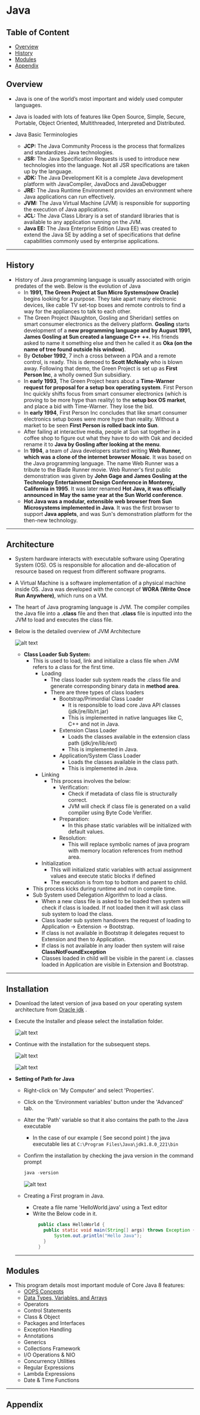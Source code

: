# Java

## Table of Content

- [Overview](#overview)
- [History](#history)
- [Modules](#modules)
- [Appendix](#appendix)

## Overview

- Java is one of the world’s most important and widely used computer languages.
- Java is loaded with lots of features like Open Source, Simple, Secure, Portable, Object Oriented, Multithreaded, Interpreted and Distributed.
- Java Basic Terminologies

  - **JCP:** The Java Community Process is the process that formalizes and standardizes Java technologies.
  - **JSR:** The Java Specification Requests is used to introduce new technologies into the language. Not all JSR specifications are taken up by the language.
  - **JDK:** The Java Development Kit is a complete Java development platform with JavaCompiler, JavaDocs and JavaDebugger
  - **JRE:** The Java Runtime Environment provides an environment where Java applications can run effectively.
  - **JVM:** The Java Virtual Machine (JVM) is responsible for supporting the execution of Java applications.
  - **JCL:** The Java Class Library is a set of standard libraries that is available to any application running on the JVM.
  - **Java EE:** The Java Enterprise Edition (Java EE) was created to extend the Java SE by adding a set of specifications that define capabilities commonly used by enterprise applications.

---

## History

- History of Java programming language is usually associated with origin predates of the web. Below is the evolution of Java
  - In **1991, The Green Project at Sun Micro Systems(now Oracle)** begins looking for a purpose. They take apart many electronic devices, like cable TV set-top boxes and remote controls to find a way for the appliances to talk to each other.
  - The Green Project (Naughton, Gosling and Sheridan) settles on smart consumer electronics as the delivery platform. **Gosling** starts development of a **new programming language and by August 1991, James Gosling at Sun created a language C++ ++**. His friends asked to name it something else and then he called it as **Oka (on the name of tree found outside his window)**.
  - By **October 1992**, 7 inch a cross between a PDA and a remote control, is ready. This is demoed to **Scott McNealy** who is blown away. Following that demo, the Green Project is set up as **First Person Inc**, a wholly owned Sun subsidiary.
  - In **early 1993**, The Green Project hears about a **Time-Warner request for proposal for a setup box operating system**. First Person Inc quickly shifts focus from smart consumer electronics (which is proving to be more hype than reality) to the **setup box OS market**, and place a bid with Time-Warner. They lose the bid.
  - In **early 1994**, First Person Inc concludes that like smart consumer electronics setup boxes were more hype than reality. Without a market to be seen **First Person is rolled back into Sun**.
  - After failing at interactive media, people at Sun sat together in a coffee shop to figure out what they have to do with Oak and decided rename it to **Java by Gosling after looking at the menu**.
  - In **1994**, a team of Java developers started writing **Web Runner, which was a clone of the internet browser Mosaic**. It was based on the Java programming language. The name Web Runner was a tribute to the Blade Runner movie. Web Runner's first public demonstration was given by **John Gage and James Gosling at the Technology Entertainment Design Conference in Monterey, California in 1995**. It was later renamed **Hot Java, it was officially announced in May the same year at the Sun World conference**.
  - **Hot Java was a modular, extensible web browser from Sun Microsystems implemented in Java**. It was the first browser to support **Java applets**, and was Sun's demonstration platform for the then-new technology.

---

## Architecture

- System hardware interacts with executable software using Operating System (OS). OS is responsible for allocation and de-allocation of resource based on request from different software programs.
- A Virtual Machine is a software implementation of a physical machine inside OS. Java was developed with the concept of **WORA (Write Once Run Anywhere)**, which runs on a VM.
- The heart of Java programing language is JVM. The compiler compiles the Java file into a **.class** file and then that **.class** file is inputted into the JVM to load and executes the class file.
- Below is the detailed overview of JVM Architecture

  ![alt text][oop-pop]

  [oop-pop]: 01-Images/5.png "JVM Architecture"

  - **Class Loader Sub System:**
    - This is used to load, link and initialize a class file when JVM refers to a class for the first time.
      - Loading
        - The class loader sub system reads the .class file and generate corresponding binary data in **method area**.
        - There are three types of class loaders
          - Bootstrap/Primordial Class Loader
            - It is responsible to load core Java API classes (jdk/jre/lib/rt.jar)
            - This is implemented in native languages like C, C++ and not in Java.
          - Extension Class Loader
            - Loads the classes available in the extension class path (jdk/jre/lib/ext)
            - This is implemented in Java.
          - Application/System Class Loader
            - Loads the classes available in the class path.
            - This is implemented in Java.
      - Linking
        - This process involves the below:
          - Verification:
            - Check if metadata of class file is structurally correct.
            - JVM will check if class file is generated on a valid compiler using Byte Code Verifier.
          - Preparation:
            - In this phase static variables will be initialized with default values.
          - Resolution:
            - This will replace symbolic names of java program with memory location references from method area.
      - Initialization
        - This will initialized static variables with actual assignment values and execute static blocks if defined
        - The execution is from top to bottom and parent to child.
    - This process kicks during runtime and not in compile time.
    - Sub System used Delegation Algorithm to load a class.
      - When a new class file is asked to be loaded then system will check if class is loaded. If not loaded then it will ask class sub system to load the class.
      - Class loader sub system handovers the request of loading to Application -> Extension -> Bootstrap.
      - If class is not available in Bootstrap it delegates request to Extension and then to Application.
      - If class is not available in any loader then system will raise **ClassNotFoundException**
      - Classes loaded in child will be visible in the parent i.e. classes loaded in Application are visible in Extension and Bootstrap.

---

## Installation

- Download the latest version of java based on your operating system architecture from [Oracle jdk](https://www.oracle.com/technetwork/java/javase/downloads/index.html) .

- Execute the Installer and please select the installation folder.

  ![alt text][java_home]

  [java_home]: 01-Images/7.jpg "Progress"

- Continue with the installation for the subsequent steps.

  ![alt text][java_install]

  [java_install]: 01-Images/8.jpg "Java Install"

  ![alt text][java_complete]

  [java_complete]: 01-Images/9.jpg "Installation Complete"

- **Setting of Path for Java**

  - Right-click on 'My Computer' and select 'Properties'.
  - Click on the 'Environment variables' button under the 'Advanced' tab.
  - Alter the 'Path' variable so that it also contains the path to the Java executable
    - In the case of our example ( See second point ) the java executable lies at `C:\Program Files\Java\jdk1.8.0_221\bin`
  - Confirm the installation by checking the java version in the command prompt

    ```java
    java -version
    ```

    ![alt text][java_version]

    [Java_Version]: 01-Images/6.jpg "Java Version"

  - Creating a First program in Java.
    - Create a file name 'HelloWorld.java' using a Text editor
    - Write the Below code in it.
      ```java
        public class HelloWorld {
          public static void main(String[] args) throws Exception {
              System.out.println("Hello Java");
          }
        }
      ```

  ***

## Modules

- This program details most important module of Core Java 8 features:
  - [OOPS Concepts](03-Modules/01-oops.md)
  - [Data Types, Variables, and Arrays](03-Modules/02-datatypes.md)
  - Operators
  - Control Statements
  - Class & Object
  - Packages and Interfaces
  - Exception Handling
  - Annotations
  - Generics
  - Collections Framework
  - I/O Operations & NIO
  - Concurrency Utilities
  - Regular Expressions
  - Lambda Expressions
  - Date & Time Functions

---

## Appendix
